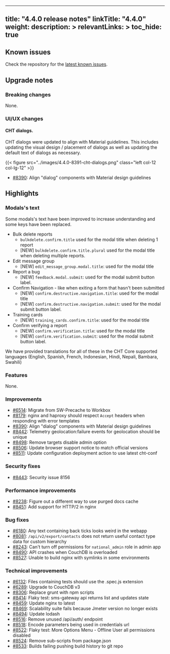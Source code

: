 
---
title: "4.4.0 release notes"
linkTitle: "4.4.0"
weight:
description: >
relevantLinks: >
toc_hide: true
---

## Known issues

Check the repository for the [latest known issues](https://github.com/medic/cht-core/issues?q=is%3Aissue+label%3A%22Affects%3A+4.4.0%22).

## Upgrade notes

### Breaking changes

None.

### UI/UX changes

#### CHT dialogs.

CHT dialogs were updated to align with Material guidelines. This includes updating the visual design / placement of dialogs as well as updating the default text of dialogs as necessary.

{{< figure src="../images/4.4.0-8391-cht-dialogs.png" class="left col-12 col-lg-12" >}}
<br clear="all">

- [#8390](https://github.com/medic/cht-core/issues/8390): Align "dialog" components with Material design guidelines


## Highlights

### Modals\'s text

Some modals\'s text have been improved to increase understanding and some keys have been replaced.

- Bulk delete reports
  - `bulkdelete.confirm.title` used for the modal title when deleting 1 report
  - [NEW] `bulkdelete.confirm.title.plural` used for the modal title when deleting multiple reports.
- Edit message group
  - [NEW] `edit_message_group.modal.title`: used for the modal title
- Report a bug
  - [NEW] `feedback.modal.submit`: used for the modal submit button label. 
- Confirm Navigation - like when exiting a form that hasn't been submitted
  - [NEW] `confirm.destructive.navigation.title`: used for the modal title
  - [NEW] `confirm.destructive.navigation.submit`: used for the modal submit button label.
- Training cards
  - [NEW] `training_cards.confirm.title`: used for the modal title
- Confirm verifying a report
  - [NEW] `confirm.verification.title`: used for the modal title
  - [NEW] `confirm.verification.submit`: used for the modal submit button label.

We have provided translations for all of these in the CHT Core supported languages (English, Spanish, French, Indonesian, Hindi, Nepali, Bambara, Swahili)

### Features

None.

### Improvements

- [#6514](https://github.com/medic/cht-core/issues/6514): Migrate from SW-Precache to Workbox
- [#8179](https://github.com/medic/cht-core/issues/8179): nginx and haproxy should respect `Accept` headers when responding with error templates
- [#8390](https://github.com/medic/cht-core/issues/8390): Align "dialog" components with Material design guidelines
- [#8442](https://github.com/medic/cht-core/issues/8442): Telemetry geolocation:failure events for geolocation should be unique
- [#8498](https://github.com/medic/cht-core/issues/8498): Remove targets disable admin option
- [#8506](https://github.com/medic/cht-core/issues/8506): Update browser support notice to match official versions
- [#8511](https://github.com/medic/cht-core/issues/8511): Update configuration deployment action to use latest cht-conf

### Security fixes

- [#8443](https://github.com/medic/cht-core/issues/8443): Security issue 8156

### Performance improvements

- [#8238](https://github.com/medic/cht-core/issues/8238): Figure out a different way to use purged docs cache
- [#8451](https://github.com/medic/cht-core/issues/8451): Add support for HTTP/2 in nginx 

### Bug fixes

- [#6180](https://github.com/medic/cht-core/issues/6180): Any text containing back ticks looks weird in the webapp
- [#8081](https://github.com/medic/cht-core/issues/8081): `/api/v2/export/contacts` does not return useful contact type data for custom hierarchy
- [#8243](https://github.com/medic/cht-core/issues/8243): Can't turn off permissions for `national_admin` role in admin app
- [#8490](https://github.com/medic/cht-core/issues/8490): API crashes when CouchDB is overloaded
- [#8527](https://github.com/medic/cht-core/issues/8527): Unable to build nginx with symlinks in some environments

### Technical improvements

- [#6132](https://github.com/medic/cht-core/issues/6132): Files containing tests should use the .spec.js extension
- [#6289](https://github.com/medic/cht-core/issues/6289): Upgrade to CouchDB v3
- [#8306](https://github.com/medic/cht-core/issues/8306): Replace grunt with npm scripts
- [#8414](https://github.com/medic/cht-core/issues/8414): Flaky test: sms-gateway api returns list and updates state
- [#8459](https://github.com/medic/cht-core/issues/8459): Update nginx to latest 
- [#8469](https://github.com/medic/cht-core/issues/8469): Scalability suite fails because Jmeter version no longer exists
- [#8494](https://github.com/medic/cht-core/issues/8494): Update lodash
- [#8516](https://github.com/medic/cht-core/issues/8516): Remove unused /api/auth/ endpoint
- [#8518](https://github.com/medic/cht-core/issues/8518): Encode parameters being used in credentials url
- [#8522](https://github.com/medic/cht-core/issues/8522): Flaky test: More Options Menu - Offline User all permissions disabled
- [#8524](https://github.com/medic/cht-core/issues/8524): Remove sub-scripts from package.json
- [#8533](https://github.com/medic/cht-core/issues/8533): Builds failing pushing build history to git repo


